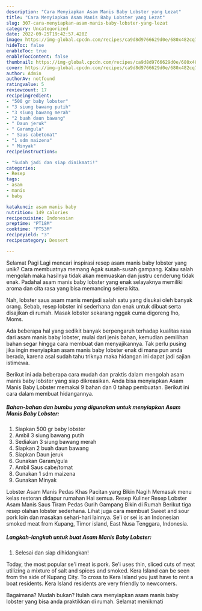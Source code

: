 ```yaml
---
description: "Cara Menyiapkan Asam Manis Baby Lobster yang Lezat"
title: "Cara Menyiapkan Asam Manis Baby Lobster yang Lezat"
slug: 307-cara-menyiapkan-asam-manis-baby-lobster-yang-lezat
category: Uncategorized
date: 2022-09-25T19:42:57.420Z
image: https://img-global.cpcdn.com/recipes/ca9d8d9766629d0e/680x482cq70/asam-manis-baby-lobster-foto-resep-utama.jpg
hideToc: false
enableToc: true
enableTocContent: false
thumbnail: https://img-global.cpcdn.com/recipes/ca9d8d9766629d0e/680x482cq70/asam-manis-baby-lobster-foto-resep-utama.jpg
cover: https://img-global.cpcdn.com/recipes/ca9d8d9766629d0e/680x482cq70/asam-manis-baby-lobster-foto-resep-utama.jpg
author: Admin
authorAv: notfound
ratingvalue: 5
reviewcount: 17
recipeingredient:
- "500 gr baby lobster"
- "3 siung bawang putih"
- "3 siung bawang merah"
- "2 buah daun bawang"
- " Daun jeruk"
- " Garamgula"
- " Saus cabetomat"
- "1 sdm maizena"
- " Minyak"
recipeinstructions:

- "Sudah jadi dan siap dinikmati!"
categories:
- Resep
tags:
- asam
- manis
- baby

katakunci: asam manis baby 
nutrition: 149 calories
recipecuisine: Indonesian
preptime: "PT18M"
cooktime: "PT53M"
recipeyield: "3"
recipecategory: Dessert

---
```



Selamat Pagi Lagi mencari inspirasi resep asam manis baby lobster yang unik? Cara membuatnya memang Agak susah-susah gampang. Kalau salah mengolah maka hasilnya tidak akan memuaskan dan justru cenderung tidak enak. Padahal asam manis baby lobster yang enak selayaknya memiliki aroma dan cita rasa yang bisa memancing selera kita.


Nah, lobster saus asam manis menjadi salah satu yang disukai oleh banyak orang. Sebab, resep lobster ini sederhana dan enak untuk dibuat serta disajikan di rumah. Masak lobster sekarang nggak cuma digoreng lho, Moms.

Ada beberapa hal yang sedikit banyak berpengaruh terhadap kualitas rasa dari asam manis baby lobster, mulai dari jenis bahan, kemudian pemilihan bahan segar hingga cara membuat dan menyajikannya. Tak perlu pusing jika ingin menyiapkan asam manis baby lobster enak di mana pun anda berada, karena asal sudah tahu triknya maka hidangan ini dapat jadi sajian istimewa.


Berikut ini ada beberapa cara mudah dan praktis dalam mengolah asam manis baby lobster yang siap dikreasikan. Anda bisa menyiapkan Asam Manis Baby Lobster memakai 9 bahan dan 0 tahap pembuatan. Berikut ini cara dalam membuat hidangannya.

<!--inarticleads1-->

##### Bahan-bahan dan bumbu yang digunakan untuk menyiapkan Asam Manis Baby Lobster:

1. Siapkan 500 gr baby lobster
1. Ambil 3 siung bawang putih
1. Sediakan 3 siung bawang merah
1. Siapkan 2 buah daun bawang
1. Siapkan  Daun jeruk
1. Gunakan  Garam/gula
1. Ambil  Saus cabe/tomat
1. Gunakan 1 sdm maizena
1. Gunakan  Minyak


Lobster Asam Manis Pedas Khas Pacitan yang Bikin Nagih Memasak menu kelas restoran didapur rumahan Hai semua. Resep Kuliner Resep Lobster Asam Manis Saus Tiram Pedas Gurih Gampang Bikin di Rumah Berikut tiga resep olahan lobster sederhana. Lihat juga cara membuat Sweet and sour pork loin dan masakan sehari-hari lainnya. Se&#39;i or sei is an Indonesian smoked meat from Kupang, Timor island, East Nusa Tenggara, Indonesia. 

<!--inarticleads2-->

##### Langkah-langkah untuk buat Asam Manis Baby Lobster:


1. Selesai dan siap dihidangkan!

Today, the most popular se&#39;i meat is pork. Se&#39;i uses thin, sliced cuts of meat utilizing a mixture of salt and spices and smoked. Kera Island can be seen from the side of Kupang City. To cross to Kera Island you just have to rent a boat residents. Kera Island residents are very friendly to newcomers. 

Bagaimana? Mudah bukan? Itulah cara menyiapkan asam manis baby lobster yang bisa anda praktikkan di rumah. Selamat menikmati
